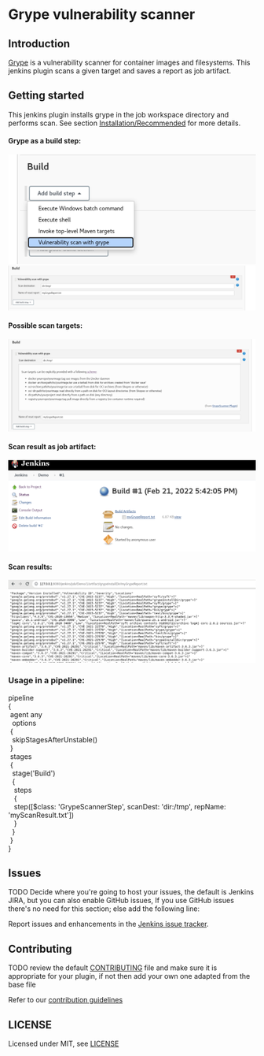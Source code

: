 # Grype vulnerability scanner

## Introduction

[Grype](https://github.com/anchore/grype) is a vulnerability scanner for container images and filesystems.
This jenkins plugin scans a given target and saves a report as job artifact.


## Getting started
This jenkins plugin installs grype in the job workspace directory and performs scan. 
See section [Installation/Recommended](https://github.com/anchore/grype) for more details.
 

#### Grype as a build step:
<img src="images/1.png" alt="Grype plugin" />
<img src="images/2.png" alt="Grype plugin" />

#### Possible scan targets:
<img src="images/3.png" alt="Grype plugin" />

#### Scan result as job artifact:
<img src="images/4.png" alt="Grype plugin" />

#### Scan results:
<img src="images/5.png" alt="Grype plugin" />
     

### Usage in a pipeline:
pipeline  
{  
&nbsp;agent any  
&nbsp;&nbsp;options  
&nbsp;{  
&nbsp;&nbsp;skipStagesAfterUnstable()  
&nbsp;}  
&nbsp;stages  
&nbsp;{  
&nbsp;&nbsp;stage('Build')  
&nbsp;&nbsp;{  
&nbsp;&nbsp;&nbsp;steps  
&nbsp;&nbsp;&nbsp;{  
&nbsp;&nbsp;&nbsp;step([$class: 'GrypeScannerStep', scanDest: 'dir:/tmp', repName: 'myScanResult.txt'])  
&nbsp;&nbsp;&nbsp;}  
&nbsp;&nbsp;}  
&nbsp;}  
}  


## Issues

TODO Decide where you're going to host your issues, the default is Jenkins JIRA, but you can also enable GitHub issues,
If you use GitHub issues there's no need for this section; else add the following line:

Report issues and enhancements in the [Jenkins issue tracker](https://issues.jenkins-ci.org/).

## Contributing

TODO review the default [CONTRIBUTING](https://github.com/jenkinsci/.github/blob/master/CONTRIBUTING.md) file and make sure it is appropriate for your plugin, if not then add your own one adapted from the base file

Refer to our [contribution guidelines](https://github.com/jenkinsci/.github/blob/master/CONTRIBUTING.md)

## LICENSE

Licensed under MIT, see [LICENSE](LICENSE.md)

